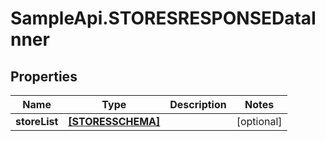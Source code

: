 # SampleApi.STORESRESPONSEDataInner

## Properties

Name | Type | Description | Notes
------------ | ------------- | ------------- | -------------
**storeList** | [**[STORESSCHEMA]**](STORESSCHEMA.md) |  | [optional] 



